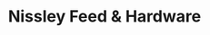 ---
title: "Nissley Feed & Hardware"
url: /morgantown/nissley-feed-und-hardware/
shop: Eisenwaren
---